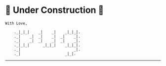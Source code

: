 # 🚧 Under Construction 🚧

```
With Love,

	._|_|_|    _|    _|    _|_|_|.
	._|    _|  _|    _|  _|    _|.
	._|    _|  _|    _|  _|    _|.
	._|_|_|      _|_|_|    _|_|_|.
	._|                        _|.
	._|                    _|_|.
```
---
